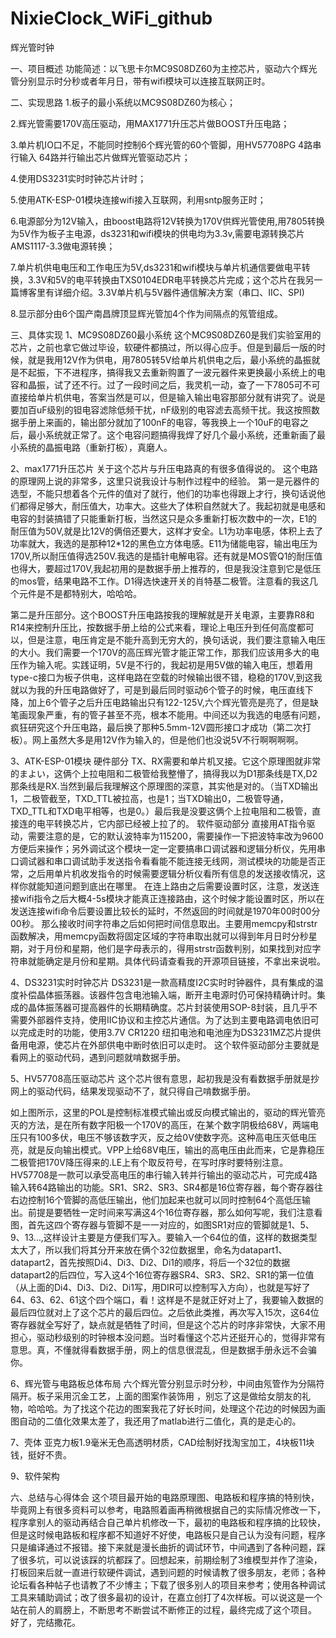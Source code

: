 # NixieClock_WiFi_github
辉光管时钟

一、项目概述
    功能简述：以飞思卡尔MC9S08DZ60为主控芯片，驱动六个辉光管分别显示时分秒或者年月日，带有wifi模块可以连接互联网正时。

二、实现思路
1.板子的最小系统以MC9S08DZ60为核心；

2.辉光管需要170V高压驱动，用MAX1771升压芯片做BOOST升压电路；

3.单片机IO口不足，不能同时控制6个辉光管的60个管脚，用HV57708PG 4路串行输入 64路并行输出芯片做辉光管驱动芯片；

4.使用DS3231实时时钟芯片计时；

5.使用ATK-ESP-01模块连接wifi接入互联网，利用sntp服务正时；

6.电源部分为12V输入，由boost电路将12V转换为170V供辉光管使用,用7805转换为5V作为板子主电源，ds3231和wifi模块的供电均为3.3v,需要电源转换芯片AMS1117-3.3做电源转换；

7.单片机供电电压和工作电压为5V,ds3231和wifi模块与单片机通信要做电平转换，3.3V和5V的电平转换由TXS0104EDR电平转换芯片完成；这个芯片在我另一篇博客里有详细介绍。3.3V单片机与5V器件通信解决方案（串口、IIC、SPI)

8.显示部分由6个国产南昌牌顶显辉光管加4个作为间隔点的氖管组成。

三、具体实现
1、MC9S08DZ60最小系统
这个MC9S08DZ60是我们实验室用的芯片，之前也拿它做过毕设，软硬件都搞过，所以得心应手。但是到最后一版的时候，就是我用12V作为供电，用7805转5V给单片机供电之后，最小系统的晶振就是不起振，下不进程序，搞得我又去重新购置了一波元器件来更换最小系统上的电容和晶振，试了还不行。过了一段时间之后，我灵机一动，查了一下7805可不可直接给单片机供电，答案当然是可以，但是输入输出电容那部分就有讲究了。说是要加百uF级别的钽电容滤除低频干扰，nF级别的电容滤去高频干扰。我这按照数据手册上来画的，输出部分就加了100nF的电容，等我换上一个10uF的电容之后，最小系统就正常了。这个电容问题搞得我焊了好几个最小系统，还重新画了最小系统的晶振电路（重新打板），真磨人。

2、max1771升压芯片
关于这个芯片与升压电路真的有很多值得说的。
这个电路的原理网上说的非常多，这里只说我设计与制作过程中的经验。
第一是元器件的选型，不能只想着各个元件的值对了就行，他们的功率也得跟上才行，换句话说他们都得足够大，耐压值大，功率大。这些大了体积自然就大了。我起初就是电感和电容的封装搞错了只能重新打板，当然这只是众多重新打板次数中的一次，E1的耐压值为50V,就是比12V的俩倍还要大，这样才安全。L1为功率电感，体积上去了功率就大，我选的是那种12*12的黑色立方体电感。E11为储能电容，输出电压为170V,所以耐压值得选250V.我选的是插针电解电容。还有就是MOS管Q1的耐压值也得大，要超过170V,我起初用的是数据手册上推荐的，但是我没注意到它是低压的mos管，结果电路不工作。D1得选快速开关的肖特基二极管。注意看的我这几个元件是不是都特别大，哈哈哈。

第二是升压部分。这个BOOST升压电路按我的理解就是开关电源，主要靠R8和R14来控制升压比，按数据手册上给的公式来看，理论上电压升到任何高度都可以，但是注意，电压肯定是不能升高到无穷大的，换句话说，我们要注意输入电压的大小。我们需要一个170V的高压辉光管才能正常工作，那我们应该用多大的电压作为输入呢。实践证明，5V是不行的，我起初是用5V做的输入电压，想着用type-c接口为板子供电，这样电路在空载的时候输出很不错，稳稳的170V,到这我就以为我的升压电路做好了，可是到最后同时驱动6个管子的时候，电压直线下降，加上6个管子之后升压电路输出只有122-125V,六个辉光管亮是亮了，但是缺笔画现象严重，有的管子甚至不亮，根本不能用。中间还以为我选的电感有问题，疯狂研究这个升压电路，最后换了那种5.5mm-12V圆形接口才成功（第二次打板）。网上虽然大多是用12V作为输入的，但是他们也没说5V不行啊啊啊啊。


3、ATK-ESP-01模块
硬件部分
TX、RX需要和单片机叉接。它这个原理图就非常的まよい，这俩个上拉电阻和二极管给我整懵了，搞得我以为D1那条线是TX,D2那条线是RX.当然到最后我理解这个原理图的深意，其实他是对的。（当TXD输出1，二极管截至，TXD_TTL被拉高，也是1；当TXD输出0，二极管导通，TXD_TTL和TXD电平相等，也是0。）最后我是没要这俩个上拉电阻和二极管，直接连的电平转换芯片，它内部已经被上拉了的。
软件驱动部分
直接用AT指令驱动，需要注意的是，它的默认波特率为115200，需要操作一下把波特率改为9600方便后来操作；另外调试这个模块一定一定要搞串口调试器和逻辑分析仪，先用串口调试器和串口调试助手发送指令看看能不能连接无线网，测试模块的功能是否正常，之后用单片机收发指令的时候需要逻辑分析仪看所有信息的发送接收情况，这样你就能知道问题到底出在哪里。
在连上路由之后需要设置时区，注意，发送连接wifi指令之后大概4-5s模块才能真正连接路由，这个时候才能设置时区，所以在发送连接wifi命令后要设置比较长的延时，不然返回的时间就是1970年00时00分00秒。
那么接收时间字符串之后如何把时间信息取出。主要用memcpy和strstr函数解决，用memcpy函数将固定区域的字符串取出就可以得到年月日时分秒星期，对于月份和星期，他们是字母表示的，得用strstr函数判别，如果找到对应字符串就能确定是月份和星期。具体代码请查看我的开源项目链接，不拿出来说啦。

4、DS3231实时时钟芯片
DS3231是一款高精度I2C实时时钟器件，具有集成的温度补偿晶体振荡器。该器件包含电池输入端，断开主电源时仍可保持精确计时。集成的晶体振荡器可提高器件的长期精确度。芯片封装使用SOP-8封装，且几乎不需要外部器件支持，使用IIC协议和主控芯片通信。为了达到主要电路调电依旧可以完成走时的功能，使用3.7V CR1220 纽扣电池和电池座为DS3231MZ芯片提供备用电源，使芯片在外部供电中断时依旧可以走时。
这个软件驱动部分主要就是看网上的驱动代码，遇到问题就啃数据手册。

5、HV57708高压驱动芯片
这个芯片很有意思，起初我是没有看数据手册就是抄网上的驱动代码，结果发现驱动不了，就只得自己啃数据手册。


如上图所示，这里的POL是控制标准模式输出或反向模式输出的，驱动的辉光管亮灭的方法，是在所有数字阳极一个170V的高压，在某个数字阴极给68V，两端电压只有100多伏，电压不够该数字灭，反之给0V使数字亮。这种高电压灭低电压亮，就是反向输出模式。VPP上给68V电压，输出的高电压由此而来，它是靠稳压二极管把170V降压得来的.LE上有个取反符号，在写时序时要特别注意。
HV57708是一款可以承受高电压的串行输入转并行输出的驱动芯片，可完成4路输入转64路输出的功能。SR1、SR2、SR3、SR4都是16位寄存器，每个寄存器往右边控制16个管脚的高低压输出，他们加起来也就可以同时控制64个高低压输出。前提是要牺牲一定时间来写满这4个16位寄存器，那么如何写呢，我们注意看图，首先这四个寄存器与管脚不是一一对应的，如图SR1对应的管脚就是1、5、9、13…,这样设计主要是方便我们写入。要输入一个64位的值，这样的数据类型太大了，所以我们将其分开来放在俩个32位数据里，命名为datapart1、datapart2，首先按照Di4、Di3、Di2、Di1的顺序，将后一个32位的数据datapart2的后四位，写入这4个16位寄存器SR4、SR3、SR2、SR1的第一位值（从上面的Di4、Di3、Di2、Di1写，用DIR可以控制写入方向），也就是写好了64、63、62、61这个四个端口，看！这样是不是就正好对上了，我要输入数据的最后四位就对上了这个芯片的最后四位。之后依此类推，再次写入15次，这64位寄存器就全写好了，缺点就是牺牲了时间，但是这个芯片的时序非常快，大家不用担心，驱动秒级别的时钟根本没问题。当时看懂这个芯片还挺开心的，觉得非常有意思。真，不懂就得看数据手册，网上的信息很混乱，但是数据手册永远不会骗你。

6、辉光管与电路板总体布局
六个辉光管分别显示时分秒，中间由氖管作为分隔符隔开。板子采用沉金工艺，上面的图案作装饰用 ，别忘了这是做给女朋友的礼物，哈哈哈。为了找这个花边的图案我花了好长时间，处理这个花边的时候因为画图自动的二值化效果太差了，我还用了matlab进行二值化，真的是走心的。

7、壳体
亚克力板1.9毫米无色高透明材质，CAD绘制好找淘宝加工，4块板11块钱，挺好不贵。


9、软件架构


六、总结与心得体会
       这个项目最开始的电路原理图、电路板和程序搞的特别快，毕竟网上有很多资料可以参考，电路照着画再稍微根据自己的实际情况修改一下，程序拿别人的驱动再结合自己单片机修改一下，最初的电路板和程序搞的比较快，但是这时候电路板和程序都不知道好不好使，电路板只是自己认为没有问题，程序只是编译通过不报错。接下来就是漫长曲折的调试环节，中间遇到了各种问题，踩了很多坑，可以说该踩的坑都踩了。回想起来，前期绘制了3维模型并作了渲染，打板回来后就一直进行软硬件调试，遇到问题的时候请教了很多朋友，老师；各种论坛看各种帖子也请教了不少博主；下载了很多别人的项目来参考；使用各种调试工具来辅助调试；改了很多最初的设计，在嘉立创打了4次样板。可以说这是一个站在前人的肩膀上，不断思考不断尝试不断修正的过程，最终完成了这个项目。
       好了，完结撒花。
